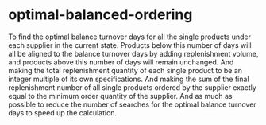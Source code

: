 # optimal-balanced-ordering

To find the optimal balance turnover days for all the single products under each supplier in the current state. 
Products below this number of days will all be aligned to the balance turnover days by adding replenishment volume, and products above this number of days will remain unchanged. 
And making the total replenishment quantity of each single product to be an integer multiple of its own specifications.
And making the sum of the final replenishment number of all single products ordered by the supplier exactly equal to the minimum order quantity of the supplier.
And as much as possible to reduce the number of searches for the optimal balance turnover days to speed up the calculation.
